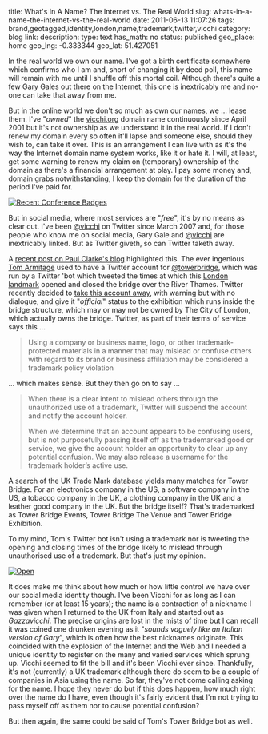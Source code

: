title: What's In A Name? The Internet vs. The Real World
slug: whats-in-a-name-the-internet-vs-the-real-world
date: 2011-06-13 11:07:26
tags: brand,geotagged,identity,london,name,trademark,twitter,vicchi
category: blog
link: 
description: 
type: text
has_math: no
status: published
geo_place: home
geo_lng: -0.333344
geo_lat: 51.427051

In the real world we own our name. I've got a birth certificate somewhere which confirms who I am and, short of changing it by deed poll, this name will remain with me until I shuffle off this mortal coil. Although there's quite a few Gary Gales out there on the Internet, this one is inextricably me and no-one can take that away from me.

But in the online world we don't so much as own our names, we ... lease them. I've "*owned*" the [vicchi.org](/ "/") domain name continuously since April 2001 but it's not ownership as we understand it in the real world. If I don't renew my domain every so often it'll lapse and someone else, should they wish to, can take it over. This is an arrangement I can live with as it's the way the Internet domain name system works, like it or hate it. I will, at least, get some warning to renew my claim on (temporary) ownership of the domain as there's a financial arrangement at play. I pay some money and, domain grabs notwithstanding, I keep the domain for the duration of the period I've paid for.

<!-- TEASER_END -->

[![Recent Conference Badges](http://farm4.static.flickr.com/3335/5828150458_e5ce3b8042_d.jpg)](http://www.flickr.com/photos/vicchi/5828150458/in/photostream/ "Recent Conference Badges")

But in social media, where most services are "*free*", it's by no means as clear cut. I've been [@vicchi](https://twitter.com/#!/vicchi "https://twitter.com/#!/vicchi") on Twitter since March 2007 and, for those people who know me on social media, Gary Gale and [@vicchi](https://twitter.com/#!/vicchi "https://twitter.com/#!/vicchi") are inextricably linked. But as Twitter giveth, so can Twitter taketh away.

A [recent post on Paul Clarke's blog](http://paulclarke.com/honestlyreal/2011/06/tower-bridge-has-fallen-down/ "http://paulclarke.com/honestlyreal/2011/06/tower-bridge-has-fallen-down/") highlighted this. The ever ingenious [Tom Armitage](https://twitter.com/#!/infovore "https://twitter.com/#!/infovore") used to have a Twitter account for [@towerbridge](https://twitter.com/#!/towerbridge "https://twitter.com/#!/towerbridge"), which was run by a Twitter 'bot which tweeted the times at which this [London landmark](http://en.wikipedia.org/wiki/Tower_Bridge "http://en.wikipedia.org/wiki/Tower_Bridge") opened and closed the bridge over the River Thames. Twitter recently decided to [take this account away](http://infovore.org/archives/2011/06/12/wheres-towerbridge/ "http://infovore.org/archives/2011/06/12/wheres-towerbridge/"), with warning but with no dialogue, and give it "*official*" status to the exhibition which runs inside the bridge structure, which may or may not be owned by The City of London, which actually owns the bridge. Twitter, as part of their terms of service says this ...



> Using a company or business name, logo, or other trademark-protected materials in a manner that may mislead or confuse others with regard to its brand or business affiliation may be considered a trademark policy violation


... which makes sense. But they then go on to say ...

> When there is a clear intent to mislead others through the unauthorized use of a trademark, Twitter will suspend the account and notify the account holder.
> 
> When we determine that an account appears to be confusing users, but is not purposefully passing itself off as the trademarked good or service, we give the account holder an opportunity to clear up any potential confusion. We may also release a username for the trademark holder’s active use.


A search of the UK Trade Mark database yields many matches for Tower Bridge. For an electronics company in the US, a software company in the US, a tobacco company in the UK, a clothing company in the UK and a leather good company in the UK. But the bridge itself? That's trademarked as Tower Bridge Events, Tower Bridge The Venue and Tower Bridge Exhibition.

To my mind, Tom's Twitter bot isn't using a trademark nor is tweeting the opening and closing times of the bridge likely to mislead through unauthorised use of a trademark. But that's just my opinion.

[![Open](http://farm3.static.flickr.com/2498/3993545797_64f1293d6a_d.jpg)](http://www.flickr.com/photos/vicchi/3993545797/in/set-72157622412620197 "Open Hack NYC")

It does make me think about how much or how little control we have over our social media identity though. I've been Vicchi for as long as I can remember (or at least 15 years); the name is a contraction of a nickname I was given when I returned to the UK from Italy and started out as *Gazzavicchi*. The precise origins are lost in the mists of time but I can recall it was coined one drunken evening as it "*sounds vaguely like an Italian version of Gary*", which is often how the best nicknames originate. This coincided with the explosion of the Internet and the Web and I needed a unique identity to register on the many and varied services which sprung up. Vicchi seemed to fit the bill and it's been Vicchi ever since. Thankfully, it's not (currently) a UK trademark although there do seem to be a couple of companies in Asia using the name. So far, they've not come calling asking for the name. I hope they never do but if this does happen, how much right over the name do I have, even though it's fairly evident that I'm not trying to pass myself off as them nor to cause potential confusion?

But then again, the same could be said of Tom's Tower Bridge bot as well.


